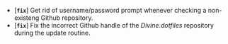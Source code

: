 * [**`fix`**] Get rid of username/password prompt whenever checking a non-existeng Github repository.
* [**`fix`**] Fix the incorrect Github handle of the *Divine.dotfiles* repository during the update routine.